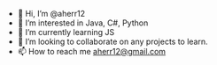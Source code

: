 - 👋 Hi, I’m @aherr12
- 👀 I’m interested in Java, C#, Python
- 🌱 I’m currently learning JS
- 💞️ I’m looking to collaborate on any projects to learn. 
- 📫 How to reach me aherr12@gmail.com

<!---
aherr12/aherr12 is a ✨ special ✨ repository because its `README.md` (this file) appears on your GitHub profile.
You can click the Preview link to take a look at your changes.
--->
